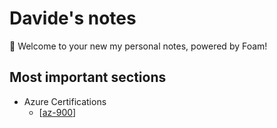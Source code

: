 # Davide's notes

👋 Welcome to your new my personal notes, powered by Foam!

## Most important sections

- Azure Certifications
  - [[az-900]]


[//begin]: # "Autogenerated link references for markdown compatibility"
[az-900]: azure-certifications/az-900 "AZ-900"
[//end]: # "Autogenerated link references"